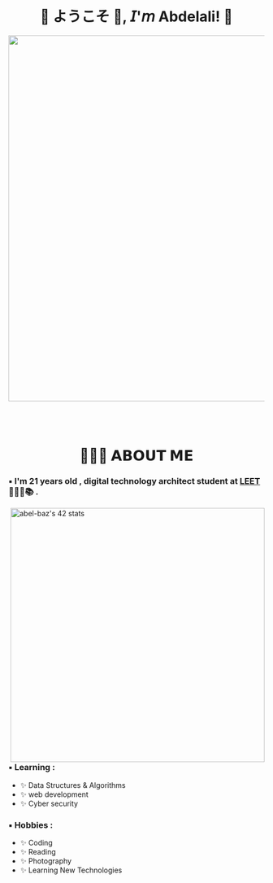 <h1 align="center">💠 ようこそ 👋, 𝘐'𝘮 Abdelali! 💠</h1>

<div align="center">
  <img width="720" height="auto" src="https://media0.giphy.com/media/v1.Y2lkPTc5MGI3NjExZXdiN3d3bWZkNHhwYzg4bjVlNWZ4Y3llbGszcnpkMmtpcHdyNGpycCZlcD12MV9pbnRlcm5hbF9naWZfYnlfaWQmY3Q9Zw/3ov9jNziFTMfzSumAw/giphy.webp">
</div>

</br>
</br>
</br>


<h1 align="center">👨🏻‍💻 𝗔𝗕𝗢𝗨𝗧 𝗠𝗘</h1>

### ▪️ I'm 21 years  old , digital technology architect student at [LEET](https://www.1337.ma/) 👨🏻‍💻📚 .

<img hight="400" width="500"  alt="abel-baz's 42 stats" align="right" src=https://badge.mediaplus.ma/greenbinary/abel-baz>

### ▪️ Learning :
- ✨ Data Structures & Algorithms
- ✨ web development
- ✨ Cyber security

### ▪️ Hobbies : 
- ✨ Coding
- ✨ Reading
- ✨ Photography
- ✨ Learning New Technologies

</br>
</br>
</br>
